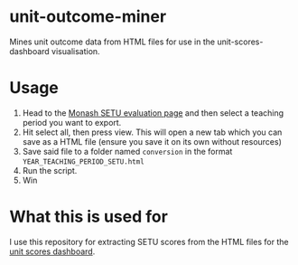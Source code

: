 # unit-outcome-miner

Mines unit outcome data from HTML files for use in the unit-scores-dashboard visualisation.


# Usage

1. Head to the [Monash SETU evaluation page](https://www.monash.edu/insights/setu/about/setu-results/unit-evaluation-reports) and then select a teaching period you want to export.
2. Hit select all, then press view. This will open a new tab which you can save as a HTML file (ensure you save it on its own without resources)
3. Save said file to a folder named `conversion` in the format `YEAR_TEACHING_PERIOD_SETU.html`
4. Run the script. 
5. Win

# What this is used for

I use this repository for extracting SETU scores from the HTML files for the [unit scores dashboard](https://saikumarmk.github.io/unit-scores-dashboard/).
